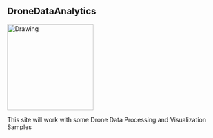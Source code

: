 ## DroneDataAnalytics

<img src="https://blogrepo.blob.core.windows.net/images/Guada.png" alt="Drawing" style="width: 200px;"/> 

 
This site will work with some Drone Data Processing and Visualization Samples


